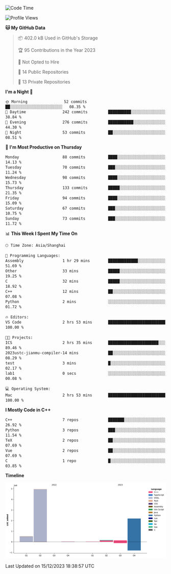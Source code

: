 <!--START_SECTION:waka-->
![Code Time](http://img.shields.io/badge/Code%20Time-294%20hrs%2016%20mins-blue)

![Profile Views](http://img.shields.io/badge/Profile%20Views-6-blue)

**🐱 My GitHub Data** 

> 📦 402.0 kB Used in GitHub's Storage 
 > 
> 🏆 95 Contributions in the Year 2023
 > 
> 🚫 Not Opted to Hire
 > 
> 📜 14 Public Repositories 
 > 
> 🔑 13 Private Repositories 
 > 
**I'm a Night 🦉** 

```text
🌞 Morning                52 commits          ██░░░░░░░░░░░░░░░░░░░░░░░   08.35 % 
🌆 Daytime                242 commits         ██████████░░░░░░░░░░░░░░░   38.84 % 
🌃 Evening                276 commits         ███████████░░░░░░░░░░░░░░   44.30 % 
🌙 Night                  53 commits          ██░░░░░░░░░░░░░░░░░░░░░░░   08.51 % 
```
📅 **I'm Most Productive on Thursday** 

```text
Monday                   88 commits          ████░░░░░░░░░░░░░░░░░░░░░   14.13 % 
Tuesday                  70 commits          ███░░░░░░░░░░░░░░░░░░░░░░   11.24 % 
Wednesday                98 commits          ████░░░░░░░░░░░░░░░░░░░░░   15.73 % 
Thursday                 133 commits         █████░░░░░░░░░░░░░░░░░░░░   21.35 % 
Friday                   94 commits          ████░░░░░░░░░░░░░░░░░░░░░   15.09 % 
Saturday                 67 commits          ███░░░░░░░░░░░░░░░░░░░░░░   10.75 % 
Sunday                   73 commits          ███░░░░░░░░░░░░░░░░░░░░░░   11.72 % 
```


📊 **This Week I Spent My Time On** 

```text
🕑︎ Time Zone: Asia/Shanghai

💬 Programming Languages: 
Assembly                 1 hr 29 mins        █████████████░░░░░░░░░░░░   51.69 % 
Other                    33 mins             █████░░░░░░░░░░░░░░░░░░░░   19.25 % 
C                        32 mins             █████░░░░░░░░░░░░░░░░░░░░   18.92 % 
C++                      12 mins             ██░░░░░░░░░░░░░░░░░░░░░░░   07.08 % 
Python                   2 mins              ░░░░░░░░░░░░░░░░░░░░░░░░░   01.72 % 

🔥 Editors: 
VS Code                  2 hrs 53 mins       █████████████████████████   100.00 % 

🐱‍💻 Projects: 
ICS                      2 hrs 35 mins       ██████████████████████░░░   89.46 % 
2023ustc-jianmu-compiler-14 mins             ██░░░░░░░░░░░░░░░░░░░░░░░   08.29 % 
test                     3 mins              █░░░░░░░░░░░░░░░░░░░░░░░░   02.17 % 
lab1                     0 secs              ░░░░░░░░░░░░░░░░░░░░░░░░░   00.08 % 

💻 Operating System: 
Mac                      2 hrs 53 mins       █████████████████████████   100.00 % 
```

**I Mostly Code in C++** 

```text
C++                      7 repos             ███████░░░░░░░░░░░░░░░░░░   26.92 % 
Python                   3 repos             ███░░░░░░░░░░░░░░░░░░░░░░   11.54 % 
TeX                      2 repos             ██░░░░░░░░░░░░░░░░░░░░░░░   07.69 % 
Vue                      2 repos             ██░░░░░░░░░░░░░░░░░░░░░░░   07.69 % 
C                        1 repo              █░░░░░░░░░░░░░░░░░░░░░░░░   03.85 % 
```



**Timeline**

![Lines of Code chart](https://raw.githubusercontent.com/xkz0777/xkz0777/master/assets/bar_graph.png)


 Last Updated on 15/12/2023 18:38:57 UTC
<!--END_SECTION:waka-->
